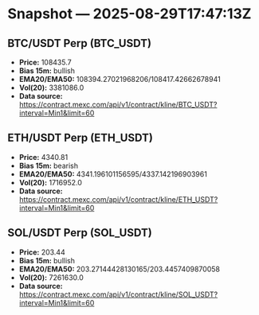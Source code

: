 # Snapshot — 2025-08-29T17:47:13Z

## BTC/USDT Perp (BTC_USDT)
- **Price:** 108435.7
- **Bias 15m:** bullish
- **EMA20/EMA50:** 108394.27021968206/108417.42662678941
- **Vol(20):** 3381086.0
- **Data source:** https://contract.mexc.com/api/v1/contract/kline/BTC_USDT?interval=Min1&limit=60

## ETH/USDT Perp (ETH_USDT)
- **Price:** 4340.81
- **Bias 15m:** bearish
- **EMA20/EMA50:** 4341.196101156595/4337.142196903961
- **Vol(20):** 1716952.0
- **Data source:** https://contract.mexc.com/api/v1/contract/kline/ETH_USDT?interval=Min1&limit=60

## SOL/USDT Perp (SOL_USDT)
- **Price:** 203.44
- **Bias 15m:** bullish
- **EMA20/EMA50:** 203.27144428130165/203.4457409870058
- **Vol(20):** 7261630.0
- **Data source:** https://contract.mexc.com/api/v1/contract/kline/SOL_USDT?interval=Min1&limit=60
